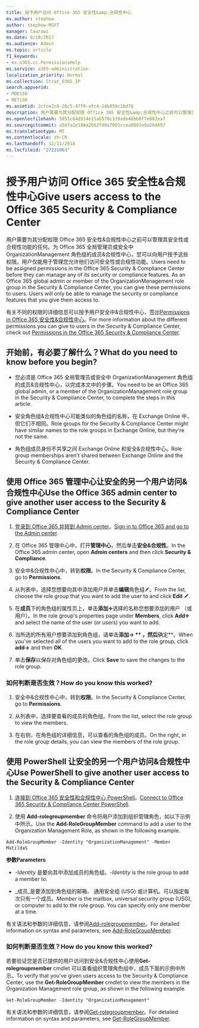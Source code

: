 ```yaml
---
title: 授予用户访问 Office 365 安全性&amp;合规性中心
ms.author: stephow
author: stephow-MSFT
manager: laurawi
ms.date: 8/18/2017
ms.audience: Admin
ms.topic: article
f1_keywords:
- ms.o365.cc.PermissionsHelp
ms.service: o365-administration
localization_priority: Normal
ms.collection: Strat_O365_IP
search.appverid:
- MOE150
- MET150
ms.assetid: 2cfce2c8-20c5-47f9-afc4-24b059c1bd76
description: 用户需要为其分配权限 Office 365 安全性&amp;合规性中心之前可以管理其安全性或合规性功能的任何。
ms.openlocfilehash: 5055c64d914e15a6570c339ade48bb8f7e802ea7
ms.sourcegitcommit: a56fa2e184a2662fd8a7881ccea0891e9a26d497
ms.translationtype: MT
ms.contentlocale: zh-CN
ms.lasthandoff: 12/11/2018
ms.locfileid: "27221063"
---
```

# <a name="give-users-access-to-the-office-365-security-amp-compliance-center"></a><span data-ttu-id="1a554-103">授予用户访问 Office 365 安全性&amp;合规性中心</span><span class="sxs-lookup"><span data-stu-id="1a554-103">Give users access to the Office 365 Security &amp; Compliance Center</span></span>

<span data-ttu-id="1a554-p101">用户需要为其分配权限 Office 365 安全性&amp;合规性中心之前可以管理其安全性或合规性功能的任何。为 Office 365 全局管理员或安全中 OrganizationManagement 角色组的成员&amp;合规性中心，您可以向用户授予这些权限。用户仅能用于管理您允许他们访问安全性或合规性功能。</span><span class="sxs-lookup"><span data-stu-id="1a554-p101">Users need to be assigned permissions in the Office 365 Security &amp; Compliance Center before they can manage any of its security or compliance features. As an Office 365 global admin or member of the OrganizationManagement role group in the Security &amp; Compliance Center, you can give these permissions to users. Users will only be able to manage the security or compliance features that you give them access to.</span></span> 
  
<span data-ttu-id="1a554-107">有关不同的权限的详细信息可以授予用户安全中&amp;合规性中心，签出[Permissions in Office 365 安全性&amp;合规性中心](permissions-in-the-security-and-compliance-center.md)。</span><span class="sxs-lookup"><span data-stu-id="1a554-107">For more information about the different permissions you can give to users in the Security &amp; Compliance Center, check out [Permissions in the Office 365 Security &amp; Compliance Center](permissions-in-the-security-and-compliance-center.md).</span></span>
  
## <a name="what-do-you-need-to-know-before-you-begin"></a><span data-ttu-id="1a554-108">开始前，有必要了解什么？</span><span class="sxs-lookup"><span data-stu-id="1a554-108">What do you need to know before you begin?</span></span>

- <span data-ttu-id="1a554-109">您必须是 Office 365 全局管理员或安全中 OrganizationManagement 角色组的成员&amp;合规性中心，以完成本文中的步骤。</span><span class="sxs-lookup"><span data-stu-id="1a554-109">You need to be an Office 365 global admin, or a member of the OrganizationManagement role group in the Security &amp; Compliance Center, to complete the steps in this article.</span></span>
    
- <span data-ttu-id="1a554-110">安全角色组&amp;合规性中心可能类似的角色组的名称，在 Exchange Online 中，但它们不相同。</span><span class="sxs-lookup"><span data-stu-id="1a554-110">Role groups for the Security &amp; Compliance Center might have similar names to the role groups in Exchange Online, but they're not the same.</span></span> 
    
- <span data-ttu-id="1a554-111">角色组成员身份不共享之间 Exchange Online 和安全&amp;合规性中心。</span><span class="sxs-lookup"><span data-stu-id="1a554-111">Role group memberships aren't shared between Exchange Online and the Security &amp; Compliance Center.</span></span>
    
## <a name="use-the-office-365-admin-center-to-give-another-user-access-to-the-security-amp-compliance-center"></a><span data-ttu-id="1a554-112">使用 Office 365 管理中心让安全的另一个用户访问&amp;合规性中心</span><span class="sxs-lookup"><span data-stu-id="1a554-112">Use the Office 365 admin center to give another user access to the Security &amp; Compliance Center</span></span>

1. <span data-ttu-id="1a554-113">[登录到 Office 365 并转到 Admin center](https://go.microsoft.com/fwlink/p/?LinkId=525275)。</span><span class="sxs-lookup"><span data-stu-id="1a554-113">[Sign in to Office 365 and go to the Admin center](https://go.microsoft.com/fwlink/p/?LinkId=525275).</span></span>
    
2. <span data-ttu-id="1a554-114">在 Office 365 管理中心中，打开**管理中心**，然后单击**安全&amp;合规性**。</span><span class="sxs-lookup"><span data-stu-id="1a554-114">In the Office 365 admin center, open **Admin centers** and then click **Security &amp; Compliance**.</span></span> 
    
3. <span data-ttu-id="1a554-115">安全中&amp;合规性中心中，转到**权限**。</span><span class="sxs-lookup"><span data-stu-id="1a554-115">In the Security &amp; Compliance Center, go to **Permissions**.</span></span>
    
4. <span data-ttu-id="1a554-116">从列表中，选择您想要向其中添加用户并单击**编辑**角色组![编辑图标](media/O365_MDM_CreatePolicy_EditIcon.gif)。</span><span class="sxs-lookup"><span data-stu-id="1a554-116">From the list, choose the role group that you want to add the user to and click **Edit** ![Edit icon](media/O365_MDM_CreatePolicy_EditIcon.gif).</span></span>
    
5. <span data-ttu-id="1a554-117">在**成员**下的角色组的属性页上，单击**添加**![添加图标](media/ITPro-EAC-AddIcon.gif)选择的名称您想要添加的用户 （或用户）。</span><span class="sxs-lookup"><span data-stu-id="1a554-117">In the role group's properties page under **Members**, click **Add**![Add Icon](media/ITPro-EAC-AddIcon.gif) and select the name of the user (or users) you want to add.</span></span> 
    
6. <span data-ttu-id="1a554-118">当所选的所有用户想要添加到角色组，请单击**添加-\> \*\* ，然后**确定\*\*。</span><span class="sxs-lookup"><span data-stu-id="1a554-118">When you've selected all of the users you want to add to the role group, click **add-\>** and then **OK**.</span></span>
    
7. <span data-ttu-id="1a554-119">单击**保存**以保存对角色组的更改。</span><span class="sxs-lookup"><span data-stu-id="1a554-119">Click **Save** to save the changes to the role group.</span></span> 
    
### <a name="how-do-you-know-this-worked"></a><span data-ttu-id="1a554-120">如何判断是否生效？</span><span class="sxs-lookup"><span data-stu-id="1a554-120">How do you know this worked?</span></span>

1. <span data-ttu-id="1a554-121">安全中&amp;合规性中心中，转到**权限**。</span><span class="sxs-lookup"><span data-stu-id="1a554-121">In the Security &amp; Compliance Center, go to **Permissions**.</span></span>
    
2. <span data-ttu-id="1a554-122">从列表中，选择要查看的成员的角色组。</span><span class="sxs-lookup"><span data-stu-id="1a554-122">From the list, select the role group to view the members.</span></span>
    
3. <span data-ttu-id="1a554-123">在右侧，在角色组的详细信息，可以查看的角色组的成员。</span><span class="sxs-lookup"><span data-stu-id="1a554-123">On the right, in the role group details, you can view the members of the role group.</span></span>
    
## <a name="use-powershell-to-give-another-user-access-to-the-security-amp-compliance-center"></a><span data-ttu-id="1a554-124">使用 PowerShell 让安全的另一个用户访问&amp;合规性中心</span><span class="sxs-lookup"><span data-stu-id="1a554-124">Use PowerShell to give another user access to the Security &amp; Compliance Center</span></span>

1. <span data-ttu-id="1a554-125">[连接到 Office 365 安全性和合规性中心 PowerShell](https://docs.microsoft.com/en-us/powershell/exchange/office-365-scc/connect-to-scc-powershell/connect-to-scc-powershell?view=exchange-ps)。</span><span class="sxs-lookup"><span data-stu-id="1a554-125">[Connect to Office 365 Security & Compliance Center PowerShell](https://docs.microsoft.com/en-us/powershell/exchange/office-365-scc/connect-to-scc-powershell/connect-to-scc-powershell?view=exchange-ps).</span></span>
    
2. <span data-ttu-id="1a554-126">使用 **Add-rolegroupmember** 命令将用户添加到组织管理角色，如以下示例中所示。</span><span class="sxs-lookup"><span data-stu-id="1a554-126">Use the **Add-RoleGroupMember** command to add a user to the Organization Management Role, as shown in the following example.</span></span> 
    
  ```
  Add-RoleGroupMember -Identity "OrganizationManagement" -Member MatildaS
  
  ```

 <span data-ttu-id="1a554-127">**参数**</span><span class="sxs-lookup"><span data-stu-id="1a554-127">**Parameters**</span></span>
  
- <span data-ttu-id="1a554-128">_-Identity_ 是要向其中添加成员的角色组。</span><span class="sxs-lookup"><span data-stu-id="1a554-128">_-Identity_ is the role group to add a member to.</span></span> 
    
- <span data-ttu-id="1a554-p102">_成员_是要添加到角色组的邮箱、 通用安全组 (USG) 或计算机。可以指定每次只有一个成员。</span><span class="sxs-lookup"><span data-stu-id="1a554-p102">_Member_ is the mailbox, universal security group (USG), or computer to add to the role group. You can specify only one member at a time.</span></span> 
    
<span data-ttu-id="1a554-131">有关语法和参数的详细信息，请参阅[Add-rolegroupmember](https://go.microsoft.com/fwlink/p/?LinkId=510859)。</span><span class="sxs-lookup"><span data-stu-id="1a554-131">For detailed information on syntax and parameters, see [Add-RoleGroupMember](https://go.microsoft.com/fwlink/p/?LinkId=510859).</span></span>
  
### <a name="how-do-you-know-this-worked"></a><span data-ttu-id="1a554-132">如何判断是否生效？</span><span class="sxs-lookup"><span data-stu-id="1a554-132">How do you know this worked?</span></span>

<span data-ttu-id="1a554-133">若要验证您是否已提供的用户访问到安全&amp;合规性中心使用**Get-rolegroupmember** cmdlet 可以查看组织管理角色组中，成员下面的示例中所示。</span><span class="sxs-lookup"><span data-stu-id="1a554-133">To verify that you've given users access to the Security &amp; Compliance Center, use the **Get-RoleGroupMember** cmdlet to view the members in the Organization Management role group, as shown in the following example.</span></span> 
  
```
Get-RoleGroupMember -Identity "OrganizationManagement"

```

<span data-ttu-id="1a554-134">有关语法和参数的详细信息，请参阅[Get-rolegroupmember](https://go.microsoft.com/fwlink/p/?LinkId=510860)。</span><span class="sxs-lookup"><span data-stu-id="1a554-134">For detailed information on syntax and parameters, see [Get-RoleGroupMember](https://go.microsoft.com/fwlink/p/?LinkId=510860).</span></span>
  

